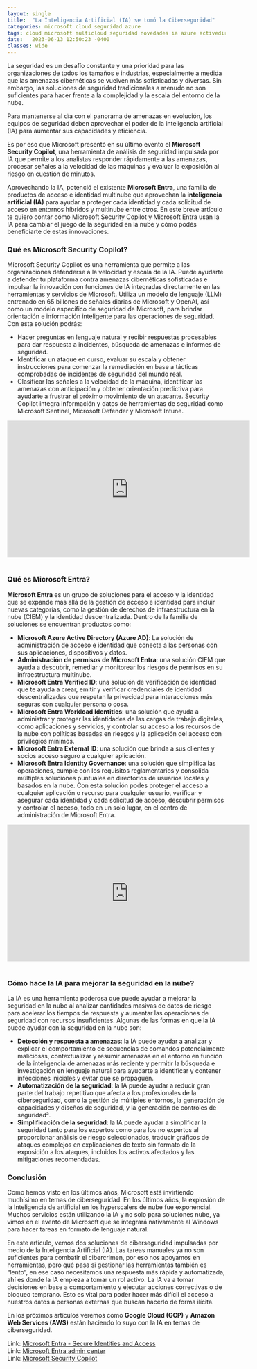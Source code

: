 ```yaml
---
layout: single
title:  "La Inteligencia Artificial (IA) se tomó la Ciberseguridad"
categories: microsoft cloud seguridad azure
tags: cloud microsoft multicloud seguridad novedades ia azure activedirectory hybridcloud
date:   2023-06-13 12:50:23 -0400
classes: wide
---
```

La seguridad es un desafío constante y una prioridad para las organizaciones de todos los tamaños e industrias, especialmente a medida que las amenazas cibernéticas se vuelven más sofisticadas y diversas. Sin embargo, las soluciones de seguridad tradicionales a menudo no son suficientes para hacer frente a la complejidad y la escala del entorno de la nube.

Para mantenerse al día con el panorama de amenazas en evolución, los equipos de seguridad deben aprovechar el poder de la inteligencia artificial (IA) para aumentar sus capacidades y eficiencia. 

Es por eso que Microsoft presentó en su último evento el **Microsoft Security Copilot**, una herramienta de análisis de seguridad impulsada por IA que permite a los analistas responder rápidamente a las amenazas, procesar señales a la velocidad de las máquinas y evaluar la exposición al riesgo en cuestión de minutos.

Aprovechando la IA, potenció el existente **Microsoft Entra**, una familia de productos de acceso e identidad multinube que aprovechan la **inteligencia artificial (IA)** para ayudar a proteger cada identidad y cada solicitud de acceso en entornos híbridos y multinube entre otros.
En este breve artículo te quiero contar cómo Microsoft Security Copilot y Microsoft Entra usan la IA para cambiar el juego de la seguridad en la nube y cómo podés beneficiarte de estas innovaciones.


### Qué es Microsoft Security Copilot?

Microsoft Security Copilot es una herramienta que permite a las organizaciones defenderse a la velocidad y escala de la IA. Puede ayudarte a defender tu plataforma contra amenazas cibernéticas sofisticadas e impulsar la innovación con funciones de IA integradas directamente en las herramientas y servicios de Microsoft. Utiliza un modelo de lenguaje (LLM) entrenado en 65 billones de señales diarias de Microsoft y OpenAI, así como un modelo específico de seguridad de Microsoft, para brindar orientación e información inteligente para las operaciones de seguridad. 
Con esta solución podrás:
- Hacer preguntas en lenguaje natural y recibir respuestas procesables para dar respuesta a incidentes, búsqueda de amenazas e informes de seguridad.
- Identificar un ataque en curso, evaluar su escala y obtener instrucciones para comenzar la remediación en base a tácticas comprobadas de incidentes de seguridad del mundo real.
- Clasificar las señales a la velocidad de la máquina, identificar las amenazas con anticipación y obtener orientación predictiva para ayudarte a frustrar el próximo movimiento de un atacante.
Security Copilot integra información y datos de herramientas de seguridad como Microsoft Sentinel, Microsoft Defender y Microsoft Intune.

<iframe width="560" height="315" src="https://www.youtube.com/embed/rOVa5UQ-34g" title="YouTube video player" frameborder="0" allow="accelerometer; autoplay; clipboard-write; encrypted-media; gyroscope; picture-in-picture; web-share" allowfullscreen></iframe>
&nbsp; 
 
### Qué es Microsoft Entra?

**Microsoft Entra** es un grupo de soluciones para el acceso y la identidad que se expande más allá de la gestión de acceso e identidad para incluir nuevas categorías, como la gestión de derechos de infraestructura en la nube (CIEM) y la identidad descentralizada. Dentro de la familia de soluciones se encuentran productos como:

- **Microsoft Azure Active Directory (Azure AD)**: La solución de administración de acceso e identidad que conecta a las personas con sus aplicaciones, dispositivos y datos.
- **Administración de permisos de Microsoft Entra**: una solución CIEM que ayuda a descubrir, remediar y monitorear los riesgos de permisos en su infraestructura multinube.
- **Microsoft Entra Verified ID**: una solución de verificación de identidad que te ayuda a crear, emitir y verificar credenciales de identidad descentralizadas que respetan la privacidad para interacciones más seguras con cualquier persona o cosa.
- **Microsoft Entra Workload Identities**: una solución que ayuda a administrar y proteger las identidades de las cargas de trabajo digitales, como aplicaciones y servicios, y controlar su acceso a los recursos de la nube con políticas basadas en riesgos y la aplicación del acceso con privilegios mínimos.
- **Microsoft Entra External ID**: una solución que brinda a sus clientes y socios acceso seguro a cualquier aplicación.
- **Microsoft Entra Identity Governance**: una solución que simplifica las operaciones, cumple con los requisitos reglamentarios y consolida múltiples soluciones puntuales en directorios de usuarios locales y basados en la nube.
Con esta solución podes proteger el acceso a cualquier aplicación o recurso para cualquier usuario, verificar y asegurar cada identidad y cada solicitud de acceso, descubrir permisos y controlar el acceso, todo en un solo lugar, en el centro de administración de Microsoft Entra.

<iframe width="560" height="315" src="https://www.youtube.com/embed/9qQiq3wTS2Y" title="YouTube video player" frameborder="0" allow="accelerometer; autoplay; clipboard-write; encrypted-media; gyroscope; picture-in-picture; web-share" allowfullscreen></iframe>
&nbsp; 

### Cómo hace la IA para mejorar la seguridad en la nube?

La IA es una herramienta poderosa que puede ayudar a mejorar la seguridad en la nube al analizar cantidades masivas de datos de riesgo para acelerar los tiempos de respuesta y aumentar las operaciones de seguridad con recursos insuficientes. Algunas de las formas en que la IA puede ayudar con la seguridad en la nube son:

- **Detección y respuesta a amenazas**: la IA puede ayudar a analizar y explicar el comportamiento de secuencias de comandos potencialmente maliciosas, contextualizar y resumir amenazas en el entorno en función de la inteligencia de amenazas más reciente y permitir la búsqueda e investigación en lenguaje natural para ayudarte a identificar y contener infecciones iniciales y evitar que se propaguen.
- **Automatización de la seguridad**: la IA puede ayudar a reducir gran parte del trabajo repetitivo que afecta a los profesionales de la ciberseguridad, como la gestión de múltiples entornos, la generación de capacidades y diseños de seguridad, y la generación de controles de seguridad³.
- **Simplificación de la seguridad**: la IA puede ayudar a simplificar la seguridad tanto para los expertos como para los no expertos al proporcionar análisis de riesgo seleccionados, traducir gráficos de ataques complejos en explicaciones de texto sin formato de la exposición a los ataques, incluidos los activos afectados y las mitigaciones recomendadas.

### Conclusión
Como hemos visto en los últimos años, Microsoft está invirtiendo muchísimo en temas de ciberseguridad. En los últimos años, la explosión de la Inteligencia de artificial en los hyperscalers de nube fue exponencial. Muchos servicios están utilizando la IA y no solo para soluciones nube, ya vimos en el evento de Microsoft que se integrará nativamente al Windows para hacer tareas en formato de lenguaje natural. 

En este artículo, vemos dos soluciones de ciberseguridad impulsadas por medio de la Inteligencia Artificial (IA). Las tareas manuales ya no son suficientes para combatir el cibercrimen, por eso nos apoyamos en herramientas, pero qué pasa si gestionar las herramientas también es “lento”, en ese caso necesitamos una respuesta más rápida y automatizada, ahí es donde la IA empieza a tomar un rol activo. La IA va a tomar decisiones en base a comportamiento y ejecutar acciones correctivas o de bloqueo temprano. Esto es vital para poder hacer más difícil el acceso a nuestros datos a personas externas que buscan hacerlo de forma ilícita.

En los próximos artículos veremos como **Google Cloud (GCP)** y **Amazon Web Services (AWS)** están haciendo lo suyo con la IA en temas de ciberseguridad.

Link: [Microsoft Entra - Secure Identities and Access](https://www.microsoft.com/en-us/security/business/microsoft-entra)  
Link: [Microsoft Entra admin center](https://entra.microsoft.com/)  
Link: [Microsoft Security Copilot](https://www.microsoft.com/en-us/security/business/ai-machine-learning/microsoft-security-copilot)  